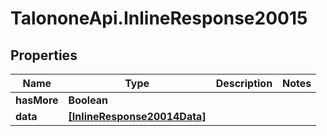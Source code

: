 # TalononeApi.InlineResponse20015

## Properties
Name | Type | Description | Notes
------------ | ------------- | ------------- | -------------
**hasMore** | **Boolean** |  | 
**data** | [**[InlineResponse20014Data]**](InlineResponse20014Data.md) |  | 


